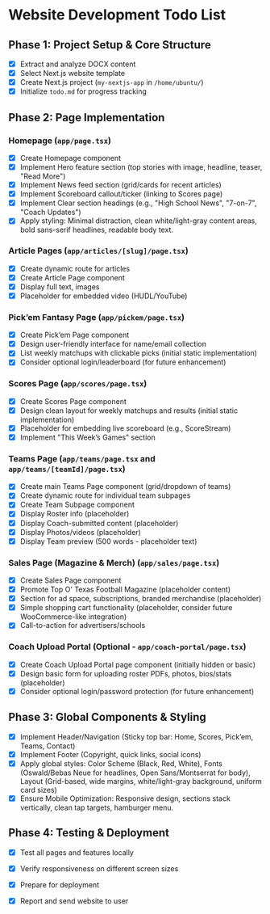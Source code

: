 # Website Development Todo List

## Phase 1: Project Setup & Core Structure
- [X] Extract and analyze DOCX content
- [X] Select Next.js website template
- [X] Create Next.js project (`my-nextjs-app` in `/home/ubuntu/`)
- [X] Initialize `todo.md` for progress tracking

## Phase 2: Page Implementation
### Homepage (`app/page.tsx`)
- [X] Create Homepage component
- [X] Implement Hero feature section (top stories with image, headline, teaser, "Read More")
- [X] Implement News feed section (grid/cards for recent articles)
- [X] Implement Scoreboard callout/ticker (linking to Scores page)
- [X] Implement Clear section headings (e.g., "High School News", "7-on-7", "Coach Updates")
- [X] Apply styling: Minimal distraction, clean white/light-gray content areas, bold sans-serif headlines, readable body text.

### Article Pages (`app/articles/[slug]/page.tsx`)
- [X] Create dynamic route for articles
- [X] Create Article Page component
- [X] Display full text, images
- [X] Placeholder for embedded video (HUDL/YouTube)

### Pick’em Fantasy Page (`app/pickem/page.tsx`)
- [X] Create Pick’em Page component
- [X] Design user-friendly interface for name/email collection
- [X] List weekly matchups with clickable picks (initial static implementation)
- [X] Consider optional login/leaderboard (for future enhancement)

### Scores Page (`app/scores/page.tsx`)
- [X] Create Scores Page component
- [X] Design clean layout for weekly matchups and results (initial static implementation)
- [X] Placeholder for embedding live scoreboard (e.g., ScoreStream)
- [X] Implement "This Week’s Games" section

### Teams Page (`app/teams/page.tsx` and `app/teams/[teamId]/page.tsx`)
- [X] Create main Teams Page component (grid/dropdown of teams)
- [X] Create dynamic route for individual team subpages
- [X] Create Team Subpage component
- [X] Display Roster info (placeholder)
- [X] Display Coach-submitted content (placeholder)
- [X] Display Photos/videos (placeholder)
- [X] Display Team preview (500 words - placeholder text)

### Sales Page (Magazine & Merch) (`app/sales/page.tsx`)
- [X] Create Sales Page component
- [X] Promote Top O' Texas Football Magazine (placeholder content)
- [X] Section for ad space, subscriptions, branded merchandise (placeholder)
- [X] Simple shopping cart functionality (placeholder, consider future WooCommerce-like integration)
- [X] Call-to-action for advertisers/schools

### Coach Upload Portal (Optional - `app/coach-portal/page.tsx`)
- [X] Create Coach Upload Portal page component (initially hidden or basic)
- [X] Design basic form for uploading roster PDFs, photos, bios/stats (placeholder)
- [X] Consider optional login/password protection (for future enhancement)

## Phase 3: Global Components & Styling
- [X] Implement Header/Navigation (Sticky top bar: Home, Scores, Pick’em, Teams, Contact)
- [X] Implement Footer (Copyright, quick links, social icons)
- [X] Apply global styles: Color Scheme (Black, Red, White), Fonts (Oswald/Bebas Neue for headlines, Open Sans/Montserrat for body), Layout (Grid-based, wide margins, white/light-gray background, uniform card sizes)
- [X] Ensure Mobile Optimization: Responsive design, sections stack vertically, clean tap targets, hamburger menu.

## Phase 4: Testing & Deployment
- [X] Test all pages and features locally
- [X] Verify responsiveness on different screen sizes
- [X] Prepare for deployment
- [X] Report and send website to user

